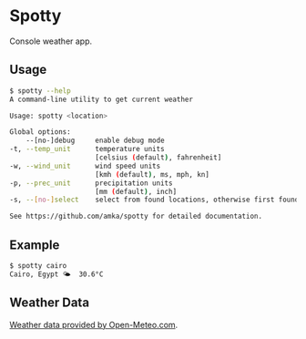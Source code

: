 # Spotty

Console weather app.

## Usage

```bash
$ spotty --help
A command-line utility to get current weather

Usage: spotty <location>

Global options:
    --[no-]debug     enable debug mode
-t, --temp_unit      temperature units
                     [celsius (default), fahrenheit]
-w, --wind_unit      wind speed units
                     [kmh (default), ms, mph, kn]
-p, --prec_unit      precipitation units
                     [mm (default), inch]
-s, --[no-]select    select from found locations, otherwise first found will be used

See https://github.com/amka/spotty for detailed documentation.
```

## Example

```bash
$ spotty cairo
Cairo, Egypt 🌤  30.6°C
```

## Weather Data

[Weather data provided by Open-Meteo.com](https://open-meteo.com/).
